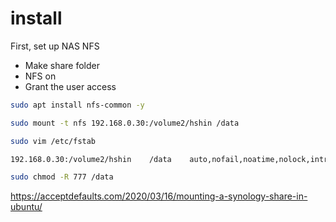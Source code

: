 # install
First, set up NAS NFS
- Make share folder
- NFS on
- Grant the user access

```bash
sudo apt install nfs-common -y
```

```bash
sudo mount -t nfs 192.168.0.30:/volume2/hshin /data
```

```bash
sudo vim /etc/fstab
```
```bash
192.168.0.30:/volume2/hshin    /data    auto,nofail,noatime,nolock,intr,tcp,actimeo=1800    0    0

```


```bash
sudo chmod -R 777 /data
```



https://acceptdefaults.com/2020/03/16/mounting-a-synology-share-in-ubuntu/
